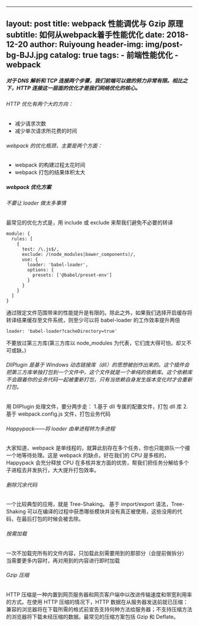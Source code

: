 
--- 
layout:     post
title:      webpack 性能调优与 Gzip 原理
subtitle:   如何从webpack着手性能优化
date:       2018-12-20
author:     Ruiyoung
header-img: img/post-bg-BJJ.jpg
catalog: true
tags:
    - 前端性能优化
    - webpack
---
##### 对于 DNS 解析和 TCP 连接两个步骤，我们前端可以做的努力非常有限。相比之下，HTTP 连接这一层面的优化才是我们网络优化的核心。
###### HTTP 优化有两个大的方向：
  - 减少请求次数
  - 减少单次请求所花费的时间
###### webpack 的优化瓶颈，主要是两个方面：
  - webpack 的构建过程太花时间
  - webpack 打包的结果体积太大



##### webpack 优化方案
###### 不要让 loader 做太多事情
 最常见的优化方式是，用 include 或 exclude 来帮我们避免不必要的转译
```
module: {
  rules: [
    {
      test: /\.js$/,
      exclude: /(node_modules|bower_components)/,
      use: {
        loader: 'babel-loader',
        options: {
          presets: ['@babel/preset-env']
        }
      }
    }
  ]
}
```
通过限定文件范围带来的性能提升是有限的。除此之外，如果我们选择开启缓存将转译结果缓存至文件系统，则至少可以将 babel-loader 的工作效率提升两倍
```
loader: 'babel-loader?cacheDirectory=true'
```
不要放过第三方库(第三方库以 node_modules 为代表，它们庞大得可怕，却又不可或缺。)

###### DllPlugin 是基于 Windows 动态链接库（dll）的思想被创作出来的。这个插件会把第三方库单独打包到一个文件中，这个文件就是一个单纯的依赖库。这个依赖库不会跟着你的业务代码一起被重新打包，只有当依赖自身发生版本变化时才会重新打包。
用 DllPlugin 处理文件，要分两步走：
1.基于 dll 专属的配置文件，打包 dll 库
2.基于 webpack.config.js 文件，打包业务代码

###### Happypack——将 loader 由单进程转为多进程
大家知道，webpack 是单线程的，就算此刻存在多个任务，你也只能排队一个接一个地等待处理。这是 webpack 的缺点，好在我们的 CPU 是多核的，Happypack 会充分释放 CPU 在多核并发方面的优势，帮我们把任务分解给多个子进程去并发执行，大大提升打包效率。

###### 删除冗余代码
一个比较典型的应用，就是 Tree-Shaking。
基于 import/export 语法，Tree-Shaking 可以在编译的过程中获悉哪些模块并没有真正被使用，这些没用的代码，在最后打包的时候会被去除。

###### 按需加载
一次不加载完所有的文件内容，只加载此刻需要用到的那部分（会提前做拆分）
当需要更多内容时，再对用到的内容进行即时加载

###### Gzip 压缩
HTTP 压缩是一种内置到网页服务器和网页客户端中以改进传输速度和带宽利用率的方式。在使用 HTTP 压缩的情况下，HTTP 数据在从服务器发送前就已压缩：兼容的浏览器将在下载所需的格式前宣告支持何种方法给服务器；不支持压缩方法的浏览器将下载未经压缩的数据。最常见的压缩方案包括 Gzip 和 Deflate。

